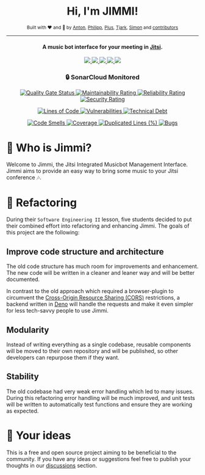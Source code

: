 [comment]: <> "LTeX: language=en-US"
<!-- markdownlint-disable MD033 -->

<h1 align="center">
  Hi, I'm JIMMI!
  <br />
</h1>
<div align="center">
  <small>Built with ❤️ and 🍺 by
    <a href="https://github.com/antonplagemann">Anton</a>,
    <a href="https://github.com/p-fruck">Philipp</a>,
    <a href="https://github.com/piuswalter">Pius</a>,
    <a href="https://github.com/tjarbo">Tjark</a>,
    <a href="https://github.com/Simon-Walz">Simon</a> and
    <a href="https://github.com/Music-Bot-for-Jitsi/Jimmi/graphs/contributors">contributors</a>
  </small>
</div>

---

<h4 align="center">A music bot interface for your meeting in <a href="https://jitsi.org/" target="_blank">Jitsi</a>.</h4>

<p align="center">
  <a href="https://github.com/Music-Bot-for-Jitsi/Jimmi/blob/main/LICENSE">
    <img src="https://img.shields.io/github/license/Music-Bot-for-Jitsi/Jimmi" />
  </a>
  <a href="https://github.com/Music-Bot-for-Jitsi/Jimmi/stargazers">
      <img src="https://img.shields.io/github/stars/Music-Bot-for-Jitsi/Jimmi" />
  </a>
  <a href="https://github.com/Music-Bot-for-Jitsi/Jimmi/issues">
    <img src="https://img.shields.io/github/issues/Music-Bot-for-Jitsi/Jimmi" />
  </a>
  <a href="https://github.com/Music-Bot-for-Jitsi/Jimmi/wiki/FAQ">
    <img src="https://img.shields.io/badge/Questions%3F-FAQ-32a852" />
  </a>
  <a href="https://meet.jit.si/">
    <img src="https://img.shields.io/badge/Built%20for-Jitsi%20Meet-5e87d4" />
  </a>
</p>

<h3 align="center">🔒 SonarCloud Monitored</h3>
<p align="center">
  <a href="https://sonarcloud.io/summary/new_code?id=Music-Bot-for-Jitsi_Jimmi">
    <img src="https://sonarcloud.io/api/project_badges/measure?project=Music-Bot-for-Jitsi_Jimmi&metric=alert_status" alt="Quality Gate Status" />
  </a>
  <a href="https://sonarcloud.io/summary/new_code?id=Music-Bot-for-Jitsi_Jimmi">
    <img src="https://sonarcloud.io/api/project_badges/measure?project=Music-Bot-for-Jitsi_Jimmi&metric=sqale_rating" alt="Maintainability Rating" />
  </a>
  <a href="https://sonarcloud.io/summary/new_code?id=Music-Bot-for-Jitsi_Jimmi">
    <img src="https://sonarcloud.io/api/project_badges/measure?project=Music-Bot-for-Jitsi_Jimmi&metric=reliability_rating" alt="Reliability Rating" />
  </a>
  <a href="https://sonarcloud.io/summary/new_code?id=Music-Bot-for-Jitsi_Jimmi">
    <img src="https://sonarcloud.io/api/project_badges/measure?project=Music-Bot-for-Jitsi_Jimmi&metric=security_rating" alt="Security Rating" />
  </a>
</p>
<p align="center">
  <a href="https://sonarcloud.io/summary/new_code?id=Music-Bot-for-Jitsi_Jimmi">
    <img src="https://sonarcloud.io/api/project_badges/measure?project=Music-Bot-for-Jitsi_Jimmi&metric=ncloc" alt="Lines of Code" />
  </a>
  <a href="https://sonarcloud.io/summary/new_code?id=Music-Bot-for-Jitsi_Jimmi">
    <img src="https://sonarcloud.io/api/project_badges/measure?project=Music-Bot-for-Jitsi_Jimmi&metric=vulnerabilities" alt="Vulnerabilities" />
  </a>
  <a href="https://sonarcloud.io/summary/new_code?id=Music-Bot-for-Jitsi_Jimmi">
    <img src="https://sonarcloud.io/api/project_badges/measure?project=Music-Bot-for-Jitsi_Jimmi&metric=sqale_index" alt="Technical Debt" />
  </a>
</p>
<p align="center">
  <a href="https://sonarcloud.io/summary/new_code?id=Music-Bot-for-Jitsi_Jimmi">
    <img src="https://sonarcloud.io/api/project_badges/measure?project=Music-Bot-for-Jitsi_Jimmi&metric=code_smells" alt="Code Smells" />
  </a>
  <a href="https://sonarcloud.io/summary/new_code?id=Music-Bot-for-Jitsi_Jimmi">
    <img src="https://sonarcloud.io/api/project_badges/measure?project=Music-Bot-for-Jitsi_Jimmi&metric=coverage" alt="Coverage" />
  </a>
  <a href="https://sonarcloud.io/summary/new_code?id=Music-Bot-for-Jitsi_Jimmi">
    <img src="https://sonarcloud.io/api/project_badges/measure?project=Music-Bot-for-Jitsi_Jimmi&metric=duplicated_lines_density" alt="Duplicated Lines (%)" />
  </a>
  <a href="https://sonarcloud.io/summary/new_code?id=Music-Bot-for-Jitsi_Jimmi">
    <img src="https://sonarcloud.io/api/project_badges/measure?project=Music-Bot-for-Jitsi_Jimmi&metric=bugs" alt="Bugs" />
  </a>
</p>

# 🤖 Who is Jimmi?

Welcome to Jimmi, the Jitsi Integrated Musicbot Management Interface. Jimmi aims to provide an easy way to bring some music to your Jitsi conference 🎶.

# 🚧 Refactoring

During their `Software Engineering II` lesson, five students decided to put their combined effort into refactoring and enhancing Jimmi. The goals of this project are the following:

## Improve code structure and architecture

The old code structure has much room for improvements and enhancement. The new code will be written in a cleaner and leaner way and will be better documented.

In contrast to the old approach which required a browser-plugin to circumvent the [Cross-Origin Resource Sharing (CORS)](https://developer.mozilla.org/de/docs/Web/HTTP/CORS) restrictions, a backend written in [Deno](https://github.com/denoland/deno) will handle the requests and make it even simpler for less tech-savvy people to use Jimmi.

## Modularity

Instead of writing everything as a single codebase, reusable components will be moved to their own repository and will be published, so other developers can repurpose them if they want.

## Stability

The old codebase had very weak error handling which led to many issues. During this refactoring error handling will be much improved, and unit tests will be written to automatically test functions and ensure they are working as expected.

# 🎨 Your ideas

This is a free and open source project aiming to be beneficial to the community. If you have any ideas or suggestions feel free to publish your thoughts in our [discussions](https://github.com/Music-Bot-for-Jitsi/Jimmi/discussions) section.
